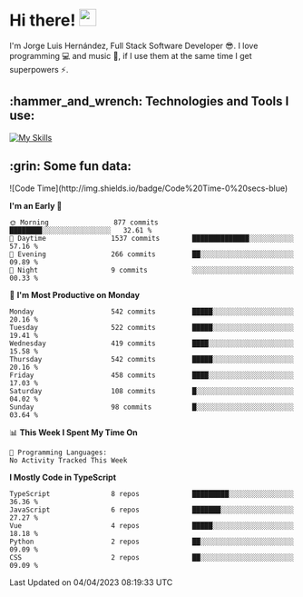 <h1 align="left">
 <abc>
  <br>Hi there! <img src="https://user-images.githubusercontent.com/42378118/110234147-e3259600-7f4e-11eb-95be-0c4047144dea.gif" width="30"><br>
 </abc>
</h1>

I'm Jorge Luis Hernández, Full Stack Software Developer :sunglasses:. I love programming :computer: and music :musical_score:, if I use them at the same time I get superpowers :zap:. 


<h2 align="left">:hammer_and_wrench: Technologies and Tools I use:</h2>

[![My Skills](https://skillicons.dev/icons?i=js,ts,html,css,py,vue,react,next,nest,postgres,mysql)](https://skillicons.dev)

<h2 align="left">:grin: Some fun data:</h2>
<!--START_SECTION:waka-->
![Code Time](http://img.shields.io/badge/Code%20Time-0%20secs-blue)

**I'm an Early 🐤** 

```text
🌞 Morning                877 commits         ████████░░░░░░░░░░░░░░░░░   32.61 % 
🌆 Daytime                1537 commits        ██████████████░░░░░░░░░░░   57.16 % 
🌃 Evening                266 commits         ██░░░░░░░░░░░░░░░░░░░░░░░   09.89 % 
🌙 Night                  9 commits           ░░░░░░░░░░░░░░░░░░░░░░░░░   00.33 % 
```
📅 **I'm Most Productive on Monday** 

```text
Monday                   542 commits         █████░░░░░░░░░░░░░░░░░░░░   20.16 % 
Tuesday                  522 commits         █████░░░░░░░░░░░░░░░░░░░░   19.41 % 
Wednesday                419 commits         ████░░░░░░░░░░░░░░░░░░░░░   15.58 % 
Thursday                 542 commits         █████░░░░░░░░░░░░░░░░░░░░   20.16 % 
Friday                   458 commits         ████░░░░░░░░░░░░░░░░░░░░░   17.03 % 
Saturday                 108 commits         █░░░░░░░░░░░░░░░░░░░░░░░░   04.02 % 
Sunday                   98 commits          █░░░░░░░░░░░░░░░░░░░░░░░░   03.64 % 
```


📊 **This Week I Spent My Time On** 

```text
💬 Programming Languages: 
No Activity Tracked This Week
```

**I Mostly Code in TypeScript** 

```text
TypeScript               8 repos             █████████░░░░░░░░░░░░░░░░   36.36 % 
JavaScript               6 repos             ███████░░░░░░░░░░░░░░░░░░   27.27 % 
Vue                      4 repos             █████░░░░░░░░░░░░░░░░░░░░   18.18 % 
Python                   2 repos             ██░░░░░░░░░░░░░░░░░░░░░░░   09.09 % 
CSS                      2 repos             ██░░░░░░░░░░░░░░░░░░░░░░░   09.09 % 
```




 Last Updated on 04/04/2023 08:19:33 UTC
<!--END_SECTION:waka-->
